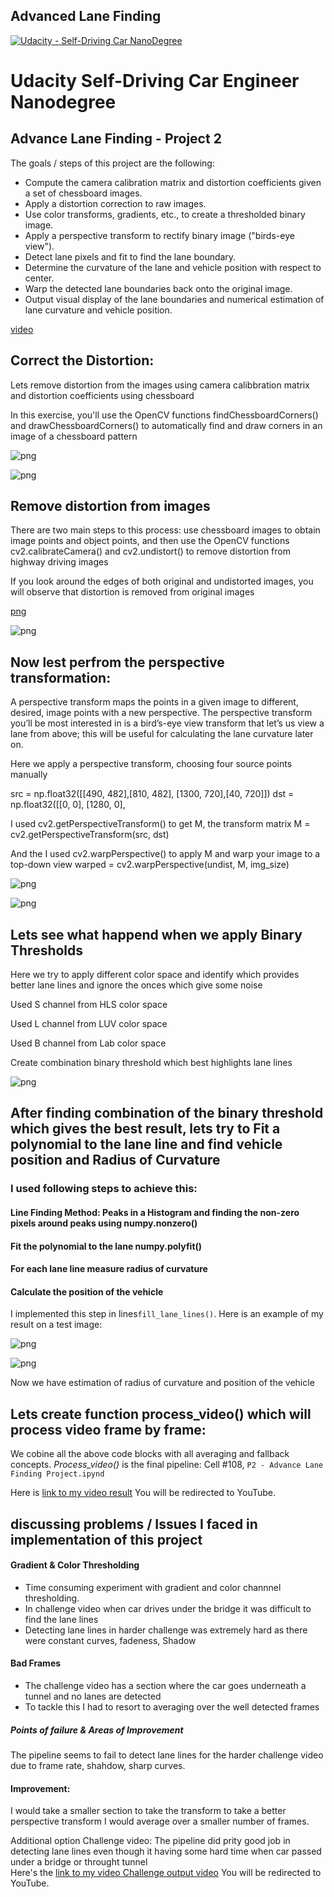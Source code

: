 ## Advanced Lane Finding
[![Udacity - Self-Driving Car NanoDegree](https://s3.amazonaws.com/udacity-sdc/github/shield-carnd.svg)](http://www.udacity.com/drive)



# Udacity Self-Driving Car Engineer Nanodegree


## Advance Lane Finding - Project 2


The goals / steps of this project are the following:

* Compute the camera calibration matrix and distortion coefficients given a set of chessboard images.
* Apply a distortion correction to raw images.
* Use color transforms, gradients, etc., to create a thresholded binary image.
* Apply a perspective transform to rectify binary image ("birds-eye view").
* Detect lane pixels and fit to find the lane boundary.
* Determine the curvature of the lane and vehicle position with respect to center.
* Warp the detected lane boundaries back onto the original image.
* Output visual display of the lane boundaries and numerical estimation of lane curvature and vehicle position.

[video](result-Copy1.mp4)

## Correct the Distortion:
    
Lets remove distortion from the images using camera calibbration matrix and distortion coefficients using chessboard

In this exercise, you'll use the OpenCV functions findChessboardCorners() and drawChessboardCorners() to automatically find and draw corners in an image of a chessboard pattern 

![png](output_3_1.png)

![png](output_3_1.png)

## Remove distortion from images
There are two main steps to this process: use chessboard images to obtain image points and object points, and then use the OpenCV functions cv2.calibrateCamera() and cv2.undistort() to remove distortion from highway driving images

If you look around the edges of both original and undistorted images, you will observe that distortion is removed from original images


[png](output_4_0.png)

![png](output_4_1.png)

## Now lest perfrom the perspective transformation:

A perspective transform maps the points in a given image to different, desired, image points with a new perspective. The perspective transform you’ll be most interested in is a bird’s-eye view transform that let’s us view a lane from above; this will be useful for calculating the lane curvature later on. 

Here we apply a perspective transform, choosing four source points manually

src = np.float32([[490, 482],[810, 482],
                 [1300, 720],[40, 720]])
dst = np.float32([[0, 0], [1280, 0], 

I used cv2.getPerspectiveTransform() to get M, the transform matrix
M = cv2.getPerspectiveTransform(src, dst)

And the I used cv2.warpPerspective() to apply M and warp your image to a top-down view
warped = cv2.warpPerspective(undist, M, img_size)

![png](output_5_0.png)

![png](output_5_1.png)


## Lets see what happend when we apply Binary Thresholds

Here we try to apply different color space and identify which provides better lane lines and ignore the onces which give some noise

Used S channel from HLS color space

Used L channel from LUV color space

Used B channel from Lab color space

Create combination binary threshold which best highlights lane lines


![png](output_6_3.png)

## After finding combination of the binary threshold which gives the best result, lets try to Fit a polynomial to the lane line and find vehicle position and Radius of Curvature

### I used following steps to achieve this:
#### Line Finding Method: Peaks in a Histogram and finding the non-zero pixels around peaks using numpy.nonzero()
#### Fit the polynomial to the lane numpy.polyfit()
#### For each lane line measure radius of curvature     
#### Calculate the position of the vehicle

I implemented this step in lines`fill_lane_lines()`.  Here is an example of my result on a test image:

![png](output_7_0.png)

![png](output_7_1.png)


Now we have estimation of radius of curvature and position of the vehicle 


## Lets create function process_video() which will process video frame by frame:
We cobine all the above code blocks with all averaging and fallback concepts. *Process_video()* is the final pipeline: Cell #108, `P2 - Advance Lane Finding Project.ipynd`

Here is [link to my video result](https://www.youtube.com/watch?v=pbDZBV0_m4M) You will be redirected to YouTube. 

## discussing problems / Issues I faced in implementation of this project

#### Gradient & Color Thresholding
* Time consuming experiment with gradient and color channnel thresholding.  
* In challenge video when car drives under the bridge it was difficult to find the lane lines
* Detecting lane lines in harder challenge was extremely hard as there were constant curves, fadeness, Shadow 

#### Bad Frames
* The challenge video has a section where the car goes underneath a tunnel and no lanes are detected
* To tackle this I had to resort to averaging over the well detected frames

##### Points of failure & Areas of Improvement
The pipeline seems to fail to detect lane lines for the harder challenge video due to frame rate, shahdow, sharp curves. 

#### Improvement:
I would take a smaller section to take the transform to take a better perspective transform
I would average over a smaller number of frames.

Additional option Challenge video: The pipeline did prity good job in detecting lane lines even though it having some hard time when car passed under a bridge or throught tunnel   
Here's the [link to my video Challenge output video](https://www.youtube.com/watch?v=xzmUQdYRtc0) You will be redirected to YouTube. 



  

